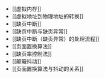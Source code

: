 *   [[虚拟内存]]
*   [[虚拟地址到物理地址的转换]]
*   [[缺页中断]]
*   [[缺页中断与缺页异常]]
*   [[缺页中断（缺页异常）的处理流程]]
*   [[页面置换算法]]
*   [[缺页率控制法]]
*   [[颠簸抖动]] 
*   [[页面置换算法与抖动的关系]]